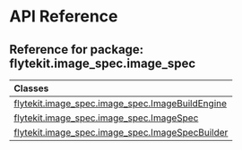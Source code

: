 # API Reference

## Reference for package: flytekit.image_spec.image_spec

| Classes  |
| :------------- |
| [flytekit.image_spec.image_spec.ImageBuildEngine](flytekit_image_spec_image_spec_imagebuildengine) |
| [flytekit.image_spec.image_spec.ImageSpec](flytekit_image_spec_image_spec_imagespec) |
| [flytekit.image_spec.image_spec.ImageSpecBuilder](flytekit_image_spec_image_spec_imagespecbuilder) |
